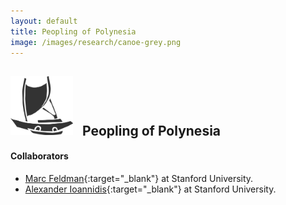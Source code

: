 ```yaml
---
layout: default
title: Peopling of Polynesia
image: /images/research/canoe-grey.png
---
```


## <img style="width:100px; padding-right: 10px;" src="/images/research/canoe-grey.png"> Peopling of Polynesia




#### Collaborators
* [Marc Feldman](https://mfeldmanlab.github.io/){:target="_blank"} at Stanford University. 
* [Alexander Ioannidis](https://ai-page.org/){:target="_blank"} at Stanford University.

